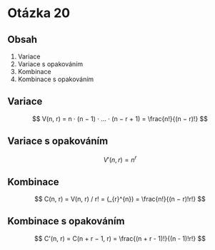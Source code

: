 # Otázka 20
## Obsah
1. Variace
2. Variace s opakováním
3. Kombinace
4. Kombinace s opakováním

## Variace
$$
V(n, r) = n · (n − 1) · ... · (n − r + 1) = \frac{n!}{(n − r)!}
$$
## Variace s opakováním
$$
V'(n, r) = n^r
$$
## Kombinace
$$
C(n, r) = V(n, r) / r! = (_{r}^{n}) = \frac{n!}{(n − r)!r!}
$$
## Kombinace s opakováním
$$
C'(n, r) = C(n + r − 1, r) = \frac{(n + r - 1)!}{(n - 1)!r!}
$$

